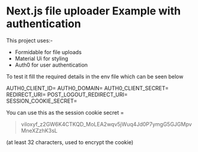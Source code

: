 # Next.js file uploader Example with authentication

This project uses:-

 - Formidable for file uploads
 - Material Ui for styling
 - Auth0 for user authentication

To test it fill the required details in the env file which can be seen below

AUTH0_CLIENT_ID=
AUTH0_DOMAIN=
AUTH0_CLIENT_SECRET=
REDIRECT_URI=
POST_LOGOUT_REDIRECT_URI=
SESSION_COOKIE_SECRET=

You can use this as the session cookie secret =

> viloxyf_z2GW6K4CTKQD_MoLEA2wqv5jWuq4Jd0P7ymgG5GJGMpvMneXZzhK3sL

 (at least 32 characters, used to encrypt the cookie)
